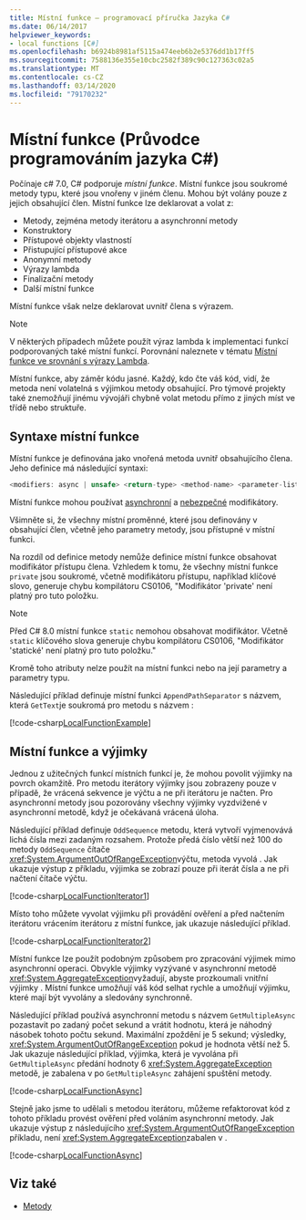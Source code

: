 ```yaml
---
title: Místní funkce – programovací příručka Jazyka C#
ms.date: 06/14/2017
helpviewer_keywords:
- local functions [C#]
ms.openlocfilehash: b6924b8981af5115a474eeb6b2e5376dd1b17ff5
ms.sourcegitcommit: 7588136e355e10cbc2582f389c90c127363c02a5
ms.translationtype: MT
ms.contentlocale: cs-CZ
ms.lasthandoff: 03/14/2020
ms.locfileid: "79170232"
---
```

# <a name="local-functions-c-programming-guide"></a>Místní funkce (Průvodce programováním jazyka C#)

Počínaje c# 7.0, C# podporuje *místní funkce*. Místní funkce jsou soukromé metody typu, které jsou vnořeny v jiném členu. Mohou být volány pouze z jejich obsahující člen. Místní funkce lze deklarovat a volat z:

- Metody, zejména metody iterátoru a asynchronní metody
- Konstruktory
- Přístupové objekty vlastností
- Přistupující přístupové akce
- Anonymní metody
- Výrazy lambda
- Finalizační metody
- Další místní funkce

Místní funkce však nelze deklarovat uvnitř člena s výrazem.

> [!NOTE]
> V některých případech můžete použít výraz lambda k implementaci funkcí podporovaných také místní funkcí. Porovnání naleznete v tématu [Místní funkce ve srovnání s výrazy Lambda](../../local-functions-vs-lambdas.md).

Místní funkce, aby záměr kódu jasné. Každý, kdo čte váš kód, vidí, že metoda není volatelná s výjimkou metody obsahující. Pro týmové projekty také znemožňují jinému vývojáři chybně volat metodu přímo z jiných míst ve třídě nebo struktuře.

## <a name="local-function-syntax"></a>Syntaxe místní funkce

Místní funkce je definována jako vnořená metoda uvnitř obsahujícího člena. Jeho definice má následující syntaxi:

```csharp
<modifiers: async | unsafe> <return-type> <method-name> <parameter-list>
```

Místní funkce mohou používat [asynchronní](../../language-reference/keywords/async.md) a [nebezpečné](../../language-reference/keywords/unsafe.md) modifikátory.

Všimněte si, že všechny místní proměnné, které jsou definovány v obsahující člen, včetně jeho parametry metody, jsou přístupné v místní funkci.

Na rozdíl od definice metody nemůže definice místní funkce obsahovat modifikátor přístupu člena. Vzhledem k tomu, že všechny místní funkce `private` jsou soukromé, včetně modifikátoru přístupu, například klíčové slovo, generuje chybu kompilátoru CS0106, "Modifikátor 'private' není platný pro tuto položku.

> [!NOTE]
> Před C# 8.0 místní funkce `static` nemohou obsahovat modifikátor. Včetně `static` klíčového slova generuje chybu kompilátoru CS0106, "Modifikátor 'statické' není platný pro tuto položku."

Kromě toho atributy nelze použít na místní funkci nebo na její parametry a parametry typu.

Následující příklad definuje místní funkci `AppendPathSeparator` s názvem, která `GetText`je soukromá pro metodu s názvem :

[!code-csharp[LocalFunctionExample](~/samples/snippets/csharp/programming-guide/classes-and-structs/local-functions1.cs)]  

## <a name="local-functions-and-exceptions"></a>Místní funkce a výjimky

Jednou z užitečných funkcí místních funkcí je, že mohou povolit výjimky na povrch okamžitě. Pro metodu iterátory výjimky jsou zobrazeny pouze v případě, že vrácená sekvence je výčtu a ne při iterátoru je načten. Pro asynchronní metody jsou pozorovány všechny výjimky vyzdvižené v asynchronní metodě, když je očekávaná vrácená úloha.

Následující příklad definuje `OddSequence` metodu, která vytvoří vyjmenovává lichá čísla mezi zadaným rozsahem. Protože předá číslo větší než 100 do metody `OddSequence` čítače <xref:System.ArgumentOutOfRangeException>výčtu, metoda vyvolá . Jak ukazuje výstup z příkladu, výjimka se zobrazí pouze při iterát čísla a ne při načtení čítače výčtu.

[!code-csharp[LocalFunctionIterator1](~/samples/snippets/csharp/programming-guide/classes-and-structs/local-functions-iterator1.cs)]

Místo toho můžete vyvolat výjimku při provádění ověření a před načtením iterátoru vrácením iterátoru z místní funkce, jak ukazuje následující příklad.

[!code-csharp[LocalFunctionIterator2](~/samples/snippets/csharp/programming-guide/classes-and-structs/local-functions-iterator2.cs)]

Místní funkce lze použít podobným způsobem pro zpracování výjimek mimo asynchronní operaci. Obvykle výjimky vyzývané v asynchronní metodě <xref:System.AggregateException>vyžadují, abyste prozkoumali vnitřní výjimky . Místní funkce umožňují váš kód selhat rychle a umožňují výjimku, které mají být vyvolány a sledovány synchronně.

Následující příklad používá asynchronní metodu s názvem `GetMultipleAsync` pozastavit po zadaný počet sekund a vrátit hodnotu, která je náhodný násobek tohoto počtu sekund. Maximální zpoždění je 5 sekund; výsledky, <xref:System.ArgumentOutOfRangeException> pokud je hodnota větší než 5. Jak ukazuje následující příklad, výjimka, která je vyvolána při `GetMultipleAsync` předání hodnoty 6 <xref:System.AggregateException> metodě, je zabalena v po `GetMultipleAsync` zahájení spuštění metody.

[!code-csharp[LocalFunctionAsync](~/samples/snippets/csharp/programming-guide/classes-and-structs/local-functions-async1.cs)]

Stejně jako jsme to udělali s metodou iterátoru, můžeme refaktorovat kód z tohoto příkladu provést ověření před voláním asynchronní metody. Jak ukazuje výstup z následujícího <xref:System.ArgumentOutOfRangeException> příkladu, není <xref:System.AggregateException>zabalen v .

[!code-csharp[LocalFunctionAsync](~/samples/snippets/csharp/programming-guide/classes-and-structs/local-functions-async2.cs)]

## <a name="see-also"></a>Viz také

- [Metody](methods.md)
